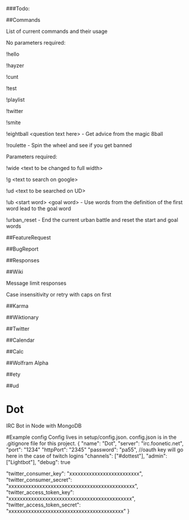 ###Todo:

##Commands

List of current commands and their usage

No parameters required:

!hello

!hayzer

!cunt

!test

!playlist

!twitter

!smite

!eightball \<question text here\> - Get advice from the magic 8ball

!roulette - Spin the wheel and see if you get banned



Parameters required:

!wide \<text to be changed to full width\>

!g \<text to search on google\>

!ud \<text to be searched on UD\>

!ub \<start word\> \<goal word\> - Use words from the definition of the first word lead to the goal word

!urban_reset - End the current urban battle and reset the start and goal words

##FeatureRequest

##BugReport

##Responses

##Wiki

Message limit responses

Case insensitivity or retry with caps on first

##Karma

##Wiktionary

##Twitter

##Calendar

##Calc

##Wolfram Alpha

##ety

##ud


# Dot
IRC Bot in Node with MongoDB

#Example config
Config lives in setup/config.json.
config.json is in the .gitignore file for this project.
{
  "name": "Dot",
	"server": "irc.foonetic.net",
	"port": "1234"
	"httpPort": "2345"
	"password": "pa55", //oauth key will go here in the case of twitch logins
	"channels": ["#dottest"],
	"admin": ["Lightbot"],
	"debug": true

  "twitter_consumer_key": "xxxxxxxxxxxxxxxxxxxxxxxxx",
  "twitter_consumer_secret": "xxxxxxxxxxxxxxxxxxxxxxxxxxxxxxxxxxxxxxxxxxxxx",
  "twitter_access_token_key": "xxxxxxxxxxxxxxxxxxxxxxxxxxxxxxxxxxxxxxxxxxxx",
  "twitter_access_token_secret": "xxxxxxxxxxxxxxxxxxxxxxxxxxxxxxxxxxxxxxxxx"
 }
